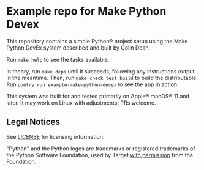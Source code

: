 # Example repo for Make Python Devex

This repository contains a simple Python® project setup
using the Make Python DevEx system described and built by Colin Dean.

Run `make help` to see the tasks available.

In theory, run `make deps` until it succeeds, following any instructions output
in the meantime.
Then, run `make check test build` to build the distributable.
Run `poetry run example-make-python-devex` to see the app in action.

This system was built for and tested primarily on Apple® macOS® 11 and later.
It may work on Linux with adjustments; PRs welcome.

## Legal Notices

See [LICENSE](LICENSE.md) for licensing information.

"Python" and the Python logos are trademarks or registered trademarks of the Python Software Foundation,
used by Target [with permission](https://www.python.org/psf/trademarks/#how-to-use-the-trademarks) from the Foundation.
